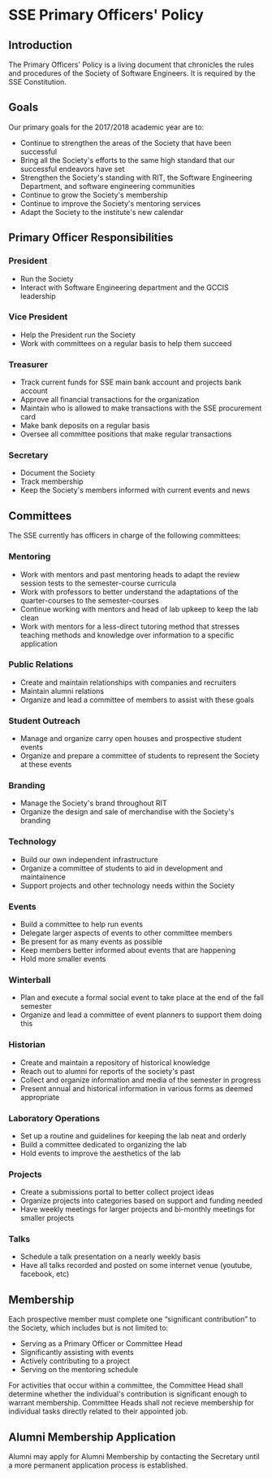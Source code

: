 SSE Primary Officers' Policy
============================

Introduction
------------
The Primary Officers' Policy is a living document that chronicles the rules and
procedures of the Society of Software Engineers. It is required by the SSE
Constitution.

Goals
-----
Our primary goals for the 2017/2018 academic year are to:

* Continue to strengthen the areas of the Society that have been successful
* Bring all the Society's efforts to the same high standard that our successful
  endeavors have set
* Strengthen the Society's standing with RIT, the Software Engineering Department,
  and software engineering communities
* Continue to grow the Society's membership
* Continue to improve the Society's mentoring services
* Adapt the Society to the institute's new calendar

Primary Officer Responsibilities
--------------------------------
### President
* Run the Society
* Interact with Software Engineering department and the GCCIS leadership

### Vice President
* Help the President run the Society
* Work with committees on a regular basis to help them succeed

### Treasurer
* Track current funds for SSE main bank account and projects bank account 
* Approve all financial transactions for the organization 
* Maintain who is allowed to make transactions with the SSE procurement card
* Make bank deposits on a regular basis
* Oversee all committee positions that make regular transactions

### Secretary
* Document the Society
* Track membership
* Keep the Society's members informed with current events and news

Committees
----------

The SSE currently has officers in charge of the following committees:

### Mentoring

* Work with mentors and past mentoring heads to adapt the review session tests
  to the semester-course curricula
* Work with professors to better understand the adaptations of the
  quarter-courses to the semester-courses
* Continue working with mentors and head of lab upkeep to keep the lab clean 
* Work with mentors for a less-direct tutoring method that stresses teaching
  methods and knowledge over information to a specific application

### Public Relations

* Create and maintain relationships with companies and recruiters
* Maintain alumni relations
* Organize and lead a committee of members to assist with these goals

### Student Outreach

* Manage and organize carry open houses and prospective student events
* Organize and prepare a committee of students to represent the Society at these events

### Branding

* Manage the Society's brand throughout RIT
* Organize the design and sale of merchandise with the Society's branding

### Technology

* Build our own independent infrastructure
* Organize a committee of students to aid in development and maintainence
* Support projects and other technology needs within the Society

### Events

* Build a committee to help run events
* Delegate larger aspects of events to other committee members
* Be present for as many events as possible
* Keep members better informed about events that are happening
* Hold more smaller events

### Winterball

* Plan and execute a formal social event to take place at the end of the fall semester
* Organize and lead a committee of event planners to support them doing this

### Historian

* Create and maintain a repository of historical knowledge
* Reach out to alumni for reports of the society's past
* Collect and organize information and media of the semester in progress
* Present annual and historical information in various forms as deemed appropriate

### Laboratory Operations

* Set up a routine and guidelines for keeping the lab neat and orderly
* Build a committee dedicated to organizing the lab
* Hold events to improve the aesthetics of the lab

### Projects

* Create a submissions portal to better collect project ideas
* Organize projects into categories based on support and funding needed
* Have weekly meetings for larger projects and bi-monthly meetings for smaller
  projects

### Talks

* Schedule a talk presentation on a nearly weekly basis
* Have all talks recorded and posted on some internet venue (youtube, facebook, etc)

Membership
----------
Each prospective member must complete one “significant contribution” to the
Society, which includes but is not limited to:

* Serving as a Primary Officer or Committee Head
* Significantly assisting with events
* Actively contributing to a project
* Serving on the mentoring schedule

For activities that occur within a committee, the Committee Head shall
determine whether the individual's contribution is significant enough to
warrant membership. Committee Heads shall not recieve membership for 
individual tasks directly related to their appointed job.

Alumni Membership Application
-----------------------------
Alumni may apply for Alumni Membership by contacting the Secretary until a more
permanent application process is established.

